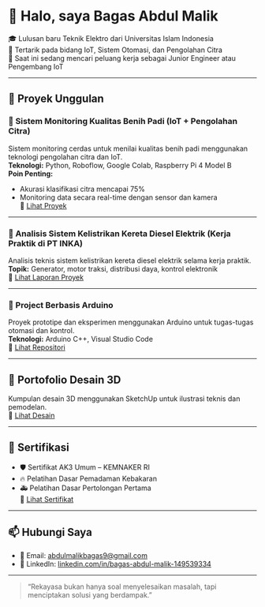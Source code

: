 # 👋 Halo, saya Bagas Abdul Malik

🎓 Lulusan baru Teknik Elektro dari Universitas Islam Indonesia  
🔧 Tertarik pada bidang IoT, Sistem Otomasi, dan Pengolahan Citra  
🌱 Saat ini sedang mencari peluang kerja sebagai Junior Engineer atau Pengembang IoT

---

## 📂 Proyek Unggulan

### 🚜 Sistem Monitoring Kualitas Benih Padi (IoT + Pengolahan Citra)
Sistem monitoring cerdas untuk menilai kualitas benih padi menggunakan teknologi pengolahan citra dan IoT.  
**Teknologi:** Python, Roboflow, Google Colab, Raspberry Pi 4 Model B  
**Poin Penting:**  
- Akurasi klasifikasi citra mencapai 75%  
- Monitoring data secara real-time dengan sensor dan kamera  
🔗 [Lihat Proyek](https://github.com/bagasmalik/padi-monitor)

---

### 🚆 Analisis Sistem Kelistrikan Kereta Diesel Elektrik (Kerja Praktik di PT INKA)
Analisis teknis sistem kelistrikan kereta diesel elektrik selama kerja praktik.  
**Topik:** Generator, motor traksi, distribusi daya, kontrol elektronik  
🔗 [Lihat Laporan Proyek](https://github.com/bagasmalik/sistem-kelistrikan-KRDE)

---

### 🧰 Project Berbasis Arduino
Proyek prototipe dan eksperimen menggunakan Arduino untuk tugas-tugas otomasi dan kontrol.  
**Teknologi:** Arduino C++, Visual Studio Code  
🔗 [Lihat Repositori](https://github.com/bagasmalik/arduino-projects)

---

## 🎨 Portofolio Desain 3D
Kumpulan desain 3D menggunakan SketchUp untuk ilustrasi teknis dan pemodelan.  
🔗 [Lihat Desain](https://github.com/bagasmalik/3d-design-sketchup)

---

## 📜 Sertifikasi
- 🛡️ Sertifikat AK3 Umum – KEMNAKER RI  
- 🔥 Pelatihan Dasar Pemadaman Kebakaran  
- 🚑 Pelatihan Dasar Pertolongan Pertama  
🔗 [Lihat Sertifikat](https://github.com/bagasmalik/certifications)

---

## 📫 Hubungi Saya
- 📧 Email: abdulmalikbagas9@gmail.com  
- 🔗 LinkedIn: [linkedin.com/in/bagas-abdul-malik-149539334](https://linkedin.com/in/bagas-abdul-malik-149539334)

---

> “Rekayasa bukan hanya soal menyelesaikan masalah, tapi menciptakan solusi yang berdampak.”
